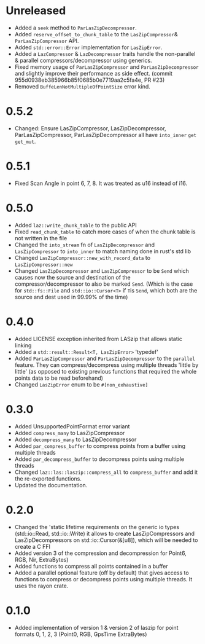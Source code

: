 # Unreleased
  - Added a `seek` method to `ParLasZipDecompressor`.
  - Added `reserve_offset_to_chunk_table` to the `LasZipCompressor`& `ParLasZipCompressor` API.
  - Added `std::error::Error` implementation for `LasZipError`.
  - Added a `LazCompressor` & `LazDecompressor` traits handle the non-parallel & parallel compressors/decompressor using 
    generics.
  - Fixed memory usage of `ParLasZipCompressor` and `ParLasZipDecompressor`
    and slightly improve their performance as side effect. (commit 955d0938eb385966b85f0685b0e7719aa2c5fa4e, PR #23)
  - Removed `BuffeLenNotMultipleOfPointSize` error kind.

# 0.5.2
  - Changed: Ensure LasZipCompressor, LasZipDecompressor, ParLasZipCompressor, ParLasZipDecompressor
    all have `into_inner` `get` `get_mut`.

# 0.5.1
  - Fixed Scan Angle in point 6, 7, 8. It was treated as u16 instead of i16.

# 0.5.0
  - Added `laz::write_chunk_table` to the public API
  - Fixed `read_chunk_table` to catch more cases of when the chunk table is not written
    in the file
  - Changed the `into_stream` fn of `LasZipDecompressor` and `LasZipCompressor` to `into_inner` to
    match naming done in rust's std lib
  - Changed `LasZipCompressor::new_with_record_data` to `LasZipCompressor::new`
  - Changed `LasZipDecompressor` and `LasZipCompressor` to be `Send` which causes now
    the source and destination of the compressor/decompressor to also be marked `Send`.
    (Which is the case for `std::fs::File` and `std::io::Cursor<T>` if `T`is `Send`, which
    both are the source and dest used in 99.99% of the time) 

# 0.4.0

 - Added LICENSE exception inherited from LASzip that allows static linking
 - Added a `std::result::Result<T, LasZipError>` 'typedef'
 - Added `ParLasZipCompressor` and `ParLasZipDecompressor` to the `parallel` feature.
   They can compress/decompress using multiple threads 'little by little' 
   (as opposed to existing previous functions that required the whole points 
   data to be read beforehand)
 - Changed `LasZipError` enum to be `#[non_exhaustive]`

# 0.3.0
 - Added UnsupportedPointFormat error variant
 - Added `compress_many` to LasZipCompressor
 - Added `decompress_many` to LasZipDecompressor
 - Added `par_compress_buffer` to compress points from a buffer using multiple threads
 - Added `par_decompress_buffer` to decompress points using multiple threads
 - Changed `laz::las::laszip::compress_all` to `compress_buffer`
  and add it the re-exported functions.
 - Updated the documentation.

# 0.2.0
 - Changed the 'static lifetime requirements on the generic io types
      (std::io::Read, std::io::Write) it allows to create LasZipCompressors
    and LasZipDecompressors on std::io::Cursor(&[u8]), which will be needed to create a C FFI
 - Added version 3 of the compression and decompression for Point6, RGB,
        Nir, ExtraBytes)
 - Added functions to compress all points contained in a buffer
 - Added a parallel optional feature (off by default) that gives
   access to functions to compress or decompress points using multiple threads.
   It uses the rayon crate. 

# 0.1.0
 - Added implementation of version 1 & version 2
        of laszip for point formats 0, 1, 2, 3 (Point0, RGB, GpsTime ExtraBytes)